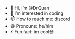- 👋 Hi, I’m @DrQuan
- 👀 I’m interested in coding
- 📫 How to reach me: discord
- 😄 Pronouns: he/him
- ⚡ Fun fact: im cool😎
